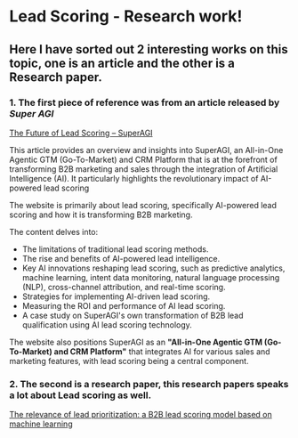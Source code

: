# Lead Scoring - Research work!
## Here I have sorted out 2 interesting works on this topic, one is an article and the other is a Research paper.


### 1.  The first piece of reference was from an article released by *Super AGI*
[The Future of Lead Scoring – SuperAGI](https://superagi.com/the-future-of-lead-scoring-how-ai-is-transforming-b2b-marketing-trends-in-2025-and-beyond/)  

This article provides an overview and insights into SuperAGI, an All-in-One Agentic GTM (Go-To-Market) and CRM Platform that is at the forefront of transforming B2B marketing and sales through the integration of Artificial Intelligence (AI). It particularly highlights the revolutionary impact of AI-powered lead scoring

The website is primarily about lead scoring, specifically AI-powered lead scoring and how it is transforming B2B marketing.

The content delves into:  
* The limitations of traditional lead scoring methods.  
* The rise and benefits of AI-powered lead intelligence.  
* Key AI innovations reshaping lead scoring, such as predictive analytics, machine learning, intent data monitoring, natural language processing (NLP), cross-channel attribution, and real-time scoring.  
* Strategies for implementing AI-driven lead scoring.  
* Measuring the ROI and performance of AI lead scoring.  
* A case study on SuperAGI's own transformation of B2B lead qualification using AI lead scoring technology.  

The website also positions SuperAGI as an **"All-in-One Agentic GTM (Go-To-Market) and CRM Platform"** that integrates AI for various sales and marketing features, with lead scoring being a central component.  


### 2.  The second is a research paper, this research papers speaks a lot about Lead scoring as well.
[The relevance of lead prioritization: a B2B lead scoring model based on machine learning]()
